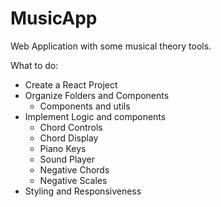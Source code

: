 # MusicApp
Web Application with some musical theory tools.

What to do:
- Create a React Project
- Organize Folders and Components
    - Components and utils
- Implement Logic and components
    - Chord Controls
    - Chord Display
    - Piano Keys
    - Sound Player
    - Negative Chords
    - Negative Scales 
- Styling and Responsiveness
